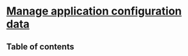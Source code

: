 # [Manage application configuration data](https://learn.microsoft.com/en-us/training/modules/manage-application-configuration-data/) <!-- omit in toc -->

## Table of contents <!-- omit in toc -->
